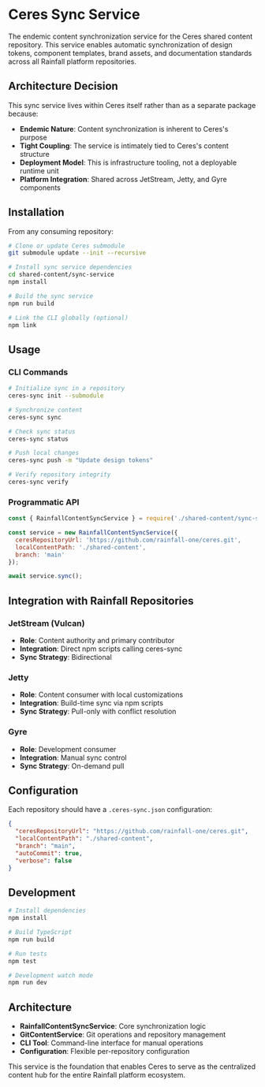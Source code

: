 # Ceres Sync Service

The endemic content synchronization service for the Ceres shared content repository. This service enables automatic synchronization of design tokens, component templates, brand assets, and documentation standards across all Rainfall platform repositories.

## Architecture Decision

This sync service lives within Ceres itself rather than as a separate package because:

- **Endemic Nature**: Content synchronization is inherent to Ceres's purpose
- **Tight Coupling**: The service is intimately tied to Ceres's content structure
- **Deployment Model**: This is infrastructure tooling, not a deployable runtime unit
- **Platform Integration**: Shared across JetStream, Jetty, and Gyre components

## Installation

From any consuming repository:

```bash
# Clone or update Ceres submodule
git submodule update --init --recursive

# Install sync service dependencies
cd shared-content/sync-service
npm install

# Build the sync service
npm run build

# Link the CLI globally (optional)
npm link
```

## Usage

### CLI Commands

```bash
# Initialize sync in a repository
ceres-sync init --submodule

# Synchronize content
ceres-sync sync

# Check sync status  
ceres-sync status

# Push local changes
ceres-sync push -m "Update design tokens"

# Verify repository integrity
ceres-sync verify
```

### Programmatic API

```javascript
const { RainfallContentSyncService } = require('./shared-content/sync-service/dist');

const service = new RainfallContentSyncService({
  ceresRepositoryUrl: 'https://github.com/rainfall-one/ceres.git',
  localContentPath: './shared-content',
  branch: 'main'
});

await service.sync();
```

## Integration with Rainfall Repositories

### JetStream (Vulcan)
- **Role**: Content authority and primary contributor
- **Integration**: Direct npm scripts calling ceres-sync
- **Sync Strategy**: Bidirectional

### Jetty
- **Role**: Content consumer with local customizations
- **Integration**: Build-time sync via npm scripts
- **Sync Strategy**: Pull-only with conflict resolution

### Gyre
- **Role**: Development consumer
- **Integration**: Manual sync control
- **Sync Strategy**: On-demand pull

## Configuration

Each repository should have a `.ceres-sync.json` configuration:

```json
{
  "ceresRepositoryUrl": "https://github.com/rainfall-one/ceres.git",
  "localContentPath": "./shared-content",
  "branch": "main",
  "autoCommit": true,
  "verbose": false
}
```

## Development

```bash
# Install dependencies
npm install

# Build TypeScript
npm run build

# Run tests
npm test

# Development watch mode
npm run dev
```

## Architecture

- **RainfallContentSyncService**: Core synchronization logic
- **GitContentService**: Git operations and repository management
- **CLI Tool**: Command-line interface for manual operations
- **Configuration**: Flexible per-repository configuration

This service is the foundation that enables Ceres to serve as the centralized content hub for the entire Rainfall platform ecosystem.
